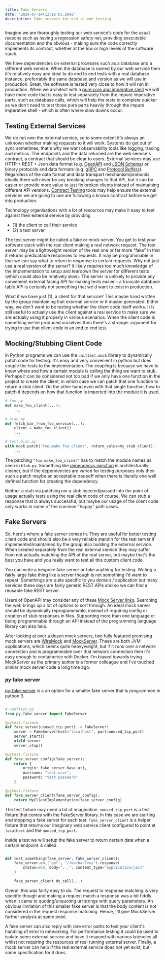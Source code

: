 ```yaml
---
title: Fake Servers
date: "2020-07-14T12:16:03.284Z"
description: Fake servers for end to end testing
---
```


Imagine we are thoroughly testing our web service's code for the usual reasons such as having a regression safety net,
providing executable documentation and the obvious - making sure the code correctly implements its contract, whether at
the low or high levels of the software stack.

We have dependencies on external processes such as a database and a different web service. When the database is owned
by our web service then it's relatively easy and ideal to do end to end tests with a real database instance,
preferrably the same database and version as we will use in production. Great, the software is tested very close to how
it will run in production. When we architect with a [pure core and imperative shell](/fp-architecture/) we will have
more code that is easy to test separately from the impure imperative parts, such as database calls, which will help the
tests to complete quicker as we don't need to test those pure parts heavily through the impure imperative shell -
which is often where slow downs occur.

## Testing External Services

We do not own the external service, so to some extent it's always an unknown whether making requests to it will work.
Systems do get out of sync sometimes, that's why we want observability tools like logging, tracing and metrics. The
endpoints and the data returned are the web service's contract, a contract that should be clear to users. External
services may use HTTP + REST + Json data format (e.g. [OpenAPI](https://swagger.io/specification/) and [JSON Schema](https://json-schema.org/)) or binary protocols and data formats
(e.g. [gRPC](https://grpc.io/) and [Protocol Buffers](https://developers.google.com/protocol-buffers/)). Regardless of the data format and data transport mechanism/protocols, ideally there
will never be any breaking changes to that API, but it can be easier or provide more value to just fix broken clients
instead of maintaining different API versions. [Contract Testing](https://pact.io/) tools may help ensure the
external services we are going to use are following a known contract before we get into production.

Technology organisations with a lot of resources may make it easy to test against their external service by providing

- (1) the client to call their service
- (2) a test server

The test server might be called a fake or mock server. You get to test your software stack with the real client making
a real network request. The test server may be a lightweight version of the real one or far more "fake" in that it
returns predicatable responses to requests. It may be programmable in that we can say what to return in response to
certain requests. Why not just use a real version of the server? It likely requires too much knowledge of the
implementation to setup and teardown the server for different tests (which could also be relatively slow). The server
is unlikely to provide any convenient external facing API for making tests easier - a truncate database table API is
certainly not something that we'd want to exist in production.

What if we have just (1), a client for that service? This maybe hand written by the group maintaining that
external service or it maybe generated. Either way, we don't want to be testing whether the client code itself
works. It is still useful to actually use the client against a real service to make sure we are actually using
it properly in various scenarios. When the client code is something we've produced ourselves then there's a
stronger argument for trying to use that client code in an end to end test.

## Mocking/Stubbing Client Code

In Python programs we can use the `unittest.mock` library to dynamically patch code for testing. It's easy and
very convenient in python but does couple the tests to the implementation. The coupling is because we have to
know where and how a certain module is calling the thing we want to stub. Perhaps it can be considered not too bad
if we only have one function in the project to create the client, in which case we can patch that one function to
return a stub client. On the other hand even with that single function, how to patch it depends on how that function is
imported into the module it is used.

```python
# foo.py
def make_foo_client(...):
    ...

# blah.py
def fetch_bar_from_foo_service(...):
    client = make_foo_client()
    ...

# test_blah.py
with mock.patch("foo.make_foo_client", return_value=my_stub_client):
    ...
```

The patching `"foo.make_foo_client"` has to match the module names as seen in `blah.py`. Something like [dependency
injection](https://en.wikipedia.org/wiki/Dependency_injection) is architecturally cleaner, but if the dependencies are
varied for testing purposes only then such a patch maybe an acceptable tradeoff when there is literally
one well defined function for creating the dependency.

Neither a stub via patching nor a stub injected/passed into the point of usage actually tests using the real client
code of course. We can stub a response that is always successful, but maybe our usage of the client code only works
in some of the common "happy" path cases.

## Fake Servers

So, here's where a fake server comes in. They are useful for better testing client code and should also be a
very reliable standin for the real server if implemented/maintained by the group also building the external service.
When created separately from the real external service they may suffer from not actually matching the API of the
real server, but maybe that's the best you have and you really want to test all this custom client code.

You can write a bespoke fake server or fake anything for testing. Writing a fairly large fake thing like a server
though is not something I'd want to repeat. Somethings are quite specific to you domain / application but many
services these days are fairly generic REST APIs and so we can find a reusable fake REST server.

Users of OpenAPI may consider any of these [Mock Server links](https://openapi.tools/#mock). Searching the web brings
up a lot of options to sort through. An ideal mock server should be dynamically reprogrammable, instead of requiring
config or creation of stub responses in files. Supporting more than one language or being programmable through an API
instead of the programming language library can also help.

After looking at over a dozen mock servers, two fully featured promising mock servers are
[WireMock](http://wiremock.org/) and [MockServer](https://mock-server.com/). These are both JVM applications, which
seems quite heavyweight, but if it runs over a network connection and is programmable over that network connection then
it's easy enough to containerise with Docker. I'm biased towards trying MockServer as the primary author is a former
colleague and I've touched similar mock server code a long time ago.

### py fake server

[py-fake-server](https://github.com/Telichkin/py_fake_server) is a an option for a smaller fake server that is
programmed in python 3.

```python

# conftest.py
from py_fake_server import FakeServer

@pytest.fixture
def fake_server(unused_tcp_port) -> FakeServer:
    server = FakeServer(host="localhost", port=unused_tcp_port)
    server.start()
    yield server
    server.stop()

@pytest.fixture
def fake_server_config(fake_server):
    return {
        origin: fake_server.base_uri,
        username: "test.user",
        password: "test.password"
    }

@pytest.fixture
def fake_server_client(fake_server_config):
    return MyClientImplementation(fake_server_config)
```

The test fixture may need a bit of imagination. `unused_tcp_port` is a test fixture that comes with the FakeServer
library. In this case we are starting and stopping a fake server for each test. `fake_server_client` is a helper
fixture that returns our imaginary web service client configured to point at `localhost` and the `unused_tcp_port`.

Inside a test we will setup the fake server to return certain data when a certain endpoint is called:

```python

def test_something(fake_server, fake_server_client):
    fake_server.on_("get", "/foo/bar?x=y").response(
        status=200, body="...", content_type="application/json"
    )

    fake_server_client.do_call(...)
```

Overall this was fairly easy to do. The request to response matching is very specific though and making a request
match a response was a bit fiddly when it came to quoting/unquoting url strings with query parameters. An obvious
limitation of this smaller fake server is that the body content is not considered in the request response matching.
Hence, I'll give MockServer further analysis at some point.

A fake server can also reply with rare error paths to test your client's handling of error in networking. For
performance testing it could be used to isolate some external service and have it respond with various latencies all
whilst not requiring the resources of real running external server. Finally, a mock server can help if the real
external service does not yet exist, but some specification for it does.
